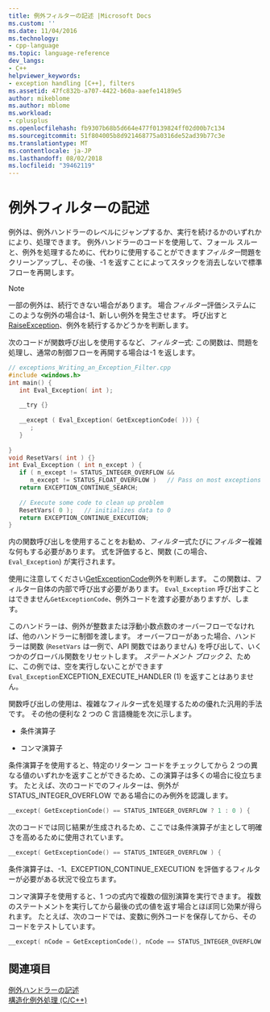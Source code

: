 ```yaml
---
title: 例外フィルターの記述 |Microsoft Docs
ms.custom: ''
ms.date: 11/04/2016
ms.technology:
- cpp-language
ms.topic: language-reference
dev_langs:
- C++
helpviewer_keywords:
- exception handling [C++], filters
ms.assetid: 47fc832b-a707-4422-b60a-aaefe14189e5
author: mikeblome
ms.author: mblome
ms.workload:
- cplusplus
ms.openlocfilehash: fb9307b68b5d664e477f0139824ff02d00b7c134
ms.sourcegitcommit: 51f804005b8d921468775a0316de52ad39b77c3e
ms.translationtype: MT
ms.contentlocale: ja-JP
ms.lasthandoff: 08/02/2018
ms.locfileid: "39462119"
---
```

# <a name="writing-an-exception-filter"></a>例外フィルターの記述
例外は、例外ハンドラーのレベルにジャンプするか、実行を続けるかのいずれかにより、処理できます。 例外ハンドラーのコードを使用して、フォール スルーと、例外を処理するために、代わりに使用することができます*フィルター*問題をクリーンアップし、その後、-1 を返すことによってスタックを消去しないで標準フローを再開します。  
  
> [!NOTE]
>  一部の例外は、続行できない場合があります。 場合*フィルター*評価システムにこのような例外の場合は-1、新しい例外を発生させます。 呼び出すと[RaiseException](http://msdn.microsoft.com/library/windows/desktop/ms680552)、例外を続行するかどうかを判断します。  
  
 次のコードが関数呼び出しを使用するなど、*フィルター*式: この関数は、問題を処理し、通常の制御フローを再開する場合は-1 を返します。  
  
```cpp 
// exceptions_Writing_an_Exception_Filter.cpp  
#include <windows.h>  
int main() {  
   int Eval_Exception( int );  
  
   __try {}  
  
   __except ( Eval_Exception( GetExceptionCode( ))) {  
      ;  
   }  
  
}  
void ResetVars( int ) {}  
int Eval_Exception ( int n_except ) {  
   if ( n_except != STATUS_INTEGER_OVERFLOW &&   
      n_except != STATUS_FLOAT_OVERFLOW )   // Pass on most exceptions  
   return EXCEPTION_CONTINUE_SEARCH;  
  
   // Execute some code to clean up problem  
   ResetVars( 0 );   // initializes data to 0  
   return EXCEPTION_CONTINUE_EXECUTION;  
}  
```  
  
 内の関数呼び出しを使用することをお勧め、*フィルター*式たびに*フィルター*複雑な何もする必要があります。 式を評価すると、関数 (この場合、`Eval_Exception`) が実行されます。  
  
 使用に注意してください[GetExceptionCode](http://msdn.microsoft.com/library/windows/desktop/ms679356)例外を判断します。 この関数は、フィルター自体の内部で呼び出す必要があります。 `Eval_Exception` 呼び出すことはできません`GetExceptionCode`、例外コードを渡す必要がありますが、します。  
  
 このハンドラーは、例外が整数または浮動小数点数のオーバーフローでなければ、他のハンドラーに制御を渡します。 オーバーフローがあった場合、ハンドラーは関数 (`ResetVars` は一例で、API 関数ではありません) を呼び出して、いくつかのグローバル関数をリセットします。 *ステートメント ブロック 2*、ために、この例では、空を実行しないことができます`Eval_Exception`EXCEPTION_EXECUTE_HANDLER (1) を返すことはありません。  
  
 関数呼び出しの使用は、複雑なフィルター式を処理するための優れた汎用的手法です。 その他の便利な 2 つの C 言語機能を次に示します。  
  
-   条件演算子  
  
-   コンマ演算子  
  
 条件演算子を使用すると、特定のリターン コードをチェックしてから 2 つの異なる値のいずれかを返すことができるため、この演算子は多くの場合に役立ちます。 たとえば、次のコードでのフィルターは、例外が STATUS_INTEGER_OVERFLOW である場合にのみ例外を認識します。  
  
```cpp 
__except( GetExceptionCode() == STATUS_INTEGER_OVERFLOW ? 1 : 0 ) {  
```  
  
 次のコードでは同じ結果が生成されるため、ここでは条件演算子が主として明確さを高めるために使用されています。  
  
```cpp 
__except( GetExceptionCode() == STATUS_INTEGER_OVERFLOW ) {  
```  
  
 条件演算子は、-1、EXCEPTION_CONTINUE_EXECUTION を評価するフィルターが必要がある状況で役立ちます。  
  
 コンマ演算子を使用すると、1 つの式内で複数の個別演算を実行できます。 複数のステートメントを実行してから最後の式の値を返す場合とほぼ同じ効果が得られます。 たとえば、次のコードでは、変数に例外コードを保存してから、そのコードをテストしています。  
  
```cpp 
__except( nCode = GetExceptionCode(), nCode == STATUS_INTEGER_OVERFLOW )  
```  
  
## <a name="see-also"></a>関連項目  
 [例外ハンドラーの記述](../cpp/writing-an-exception-handler.md)   
 [構造化例外処理 (C/C++)](../cpp/structured-exception-handling-c-cpp.md)